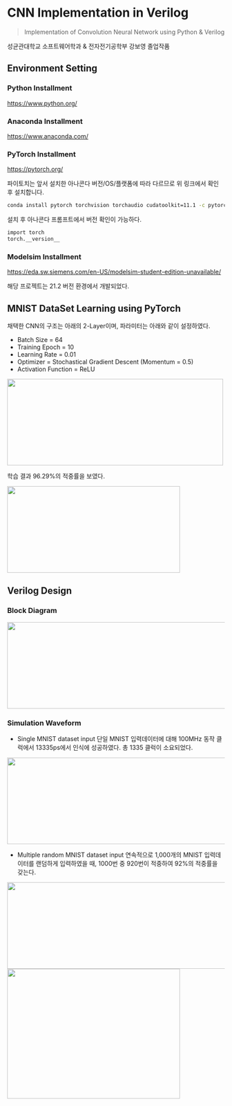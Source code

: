 # CNN Implementation in Verilog
> Implementation of Convolution Neural Network using Python & Verilog

성균관대학교 소프트웨어학과 & 전자전기공학부 강보영 졸업작품

## Environment Setting

### Python Installment
https://www.python.org/

### Anaconda Installment
https://www.anaconda.com/

### PyTorch Installment
https://pytorch.org/

파이토치는 앞서 설치한 아나콘다 버전/OS/플랫폼에 따라 다르므로 위 링크에서 확인 후 설치합니다.

```sh
conda install pytorch torchvision torchaudio cudatoolkit=11.1 -c pytorch -c conda-forge
```

설치 후 아나콘다 프롬프트에서 버전 확인이 가능하다.

```sh
import torch
torch.__version__
```

### Modelsim Installment
https://eda.sw.siemens.com/en-US/modelsim-student-edition-unavailable/

해당 프로젝트는 21.2 버전 환경에서 개발되었다.

## MNIST DataSet Learning using PyTorch

채택한 CNN의 구조는 아래의 2-Layer이며, 파라미터는 아래와 같이 설정하였다.
+ Batch Size = 64
+ Training Epoch = 10
+ Learning Rate = 0.01
+ Optimizer = Stochastical Gradient Descent (Momentum = 0.5)
+ Activation Function = ReLU
<img src="https://user-images.githubusercontent.com/43449786/137171059-f6d9abc2-dd1f-4d81-a812-ed5cde8c7274.png" width="500" height="200"/>

학습 결과 96.29%의 적중률을 보였다.

<img src="https://user-images.githubusercontent.com/43449786/137170572-42f53f74-4a5c-482a-86f2-8933a9994bf7.png" width="400" height="200"/>

## Verilog Design

### Block Diagram
<img src="https://user-images.githubusercontent.com/43449786/137170969-66a50f9b-7281-498e-aee0-661c4b637e04.png" width="700" height="200"/>

### Simulation Waveform
+ Single MNIST dataset input
단일 MNIST 입력데이터에 대해 100MHz 동작 클럭에서 13335ps에서 인식에 성공하였다. 총 1335 클럭이 소요되었다.
<img src="https://user-images.githubusercontent.com/43449786/138245457-e8a8b49d-59a5-4394-adf6-c1798ed8c410.png" width="700" height="200"/>

+ Multiple random MNIST dataset input
연속적으로 1,000개의 MNIST 입력데이터를 랜덤하게 입력하였을 때, 1000번 중 920번이 적중하여 92%의 적중률을 갖는다.

<img src="https://user-images.githubusercontent.com/43449786/138245701-95bac4da-c7a7-44f3-b2f5-e2543ea0917b.png" width="700" height="200"/>
<img src="https://user-images.githubusercontent.com/43449786/138245716-74962ab3-26f1-4da3-aa0a-36156998ce08.png" width="400" height="300"/>




